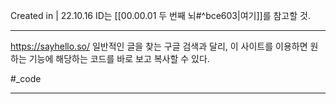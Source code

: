 Created in | 22.10.16
ID는 [[00.00.01 두 번째 뇌#^bce603|여기]]를 참고할 것.

---

https://sayhello.so/
일반적인 글을 찾는 구글 검색과 달리, 이 사이트를 이용하면 원하는 기능에 해당하는 코드를 바로 보고 복사할 수 있다.


#_code

---
